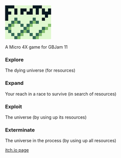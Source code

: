 ![finity tmp logo](assets/textures/finity_logo.png)

A Micro 4X game for GBJam 11

### Explore 
The dying universe (for resources)

### Expand 
Your reach in a race to survive (in search of resources)

### Exploit 
The universe (by using up its resources)

### Exterminate 
The universe in the process (by using up all resources)

[itch.io page](https://civilgames.itch.io/finity)
